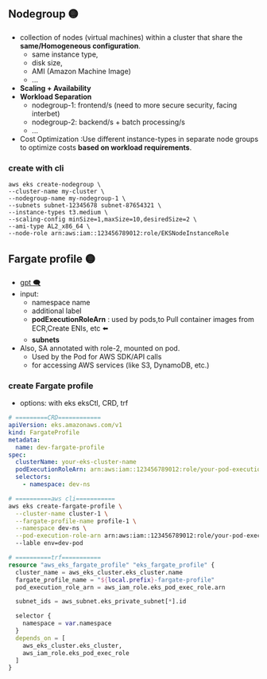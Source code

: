 ## Nodegroup  🟡
- collection of nodes (virtual machines) within a cluster that share the **same/Homogeneous configuration**. 
    - same instance type, 
    - disk size, 
    - AMI (Amazon Machine Image)
    - ...
- **Scaling + Availability**
- **Workload Separation**
    - nodegroup-1: frontend/s (need to more secure security, facing interbet)
    - nodegroup-2: backend/s + batch processing/s
    - ...
- Cost Optimization :Use different instance-types in separate node groups to optimize costs **based on workload requirements**. 

### create with cli
```
aws eks create-nodegroup \
--cluster-name my-cluster \
--nodegroup-name my-nodegroup-1 \
--subnets subnet-12345678 subnet-87654321 \
--instance-types t3.medium \
--scaling-config minSize=1,maxSize=10,desiredSize=2 \
--ami-type AL2_x86_64 \
--node-role arn:aws:iam::123456789012:role/EKSNodeInstanceRole
```

## Fargate profile  🟡
- [gpt 🗨️](https://chatgpt.com/c/684c5acc-4de4-800d-9b8b-2bb44031a6e5)
- input:
    - namespace name
    - additional label 
    - **podExecutionRoleArn** : used by pods,to Pull container images from ECR,Create ENIs, etc ⬅️
    - **subnets**
- Also, SA annotated with role-2, mounted on pod.
    - Used by the Pod for AWS SDK/API calls
    - for accessing AWS services (like S3, DynamoDB, etc.)

### create Fargate profile 
- options: with eks eksCtl, CRD, trf

```yaml
# =========CRD============
apiVersion: eks.amazonaws.com/v1
kind: FargateProfile
metadata:
  name: dev-fargate-profile
spec:
  clusterName: your-eks-cluster-name
  podExecutionRoleArn: arn:aws:iam::123456789012:role/your-pod-execution-role
  selectors:
    - namespace: dev-ns
```
```bash
# ==========aws cli===========
aws eks create-fargate-profile \
  --cluster-name cluster-1 \
  --fargate-profile-name profile-1 \
  --namespace dev-ns \
  --pod-execution-role-arn arn:aws:iam::123456789012:role/your-pod-execution-role
  --lable env=dev-pod
```
```terraform
# ==========trf===========
resource "aws_eks_fargate_profile" "eks_fargate_profile" {
  cluster_name = aws_eks_cluster.eks_cluster.name
  fargate_profile_name = "${local.prefix}-fargate-profile"
  pod_execution_role_arn = aws_iam_role.eks_pod_exec_role.arn

  subnet_ids = aws_subnet.eks_private_subnet[*].id

  selector {
    namespace = var.namespace
  }
  depends_on = [
    aws_eks_cluster.eks_cluster,
    aws_iam_role.eks_pod_exec_role
  ]
}
```



